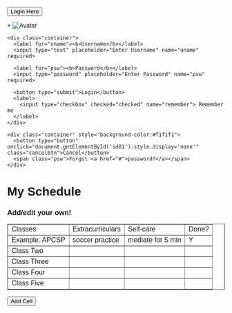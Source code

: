 <html>
<head>
<meta name="viewport" content="width=device-width, initial-scale=1">
<style>
body {font-family: Arial, Helvetica, sans-serif;}

/* Full-width input fields */
input[type=text], input[type=password] {
  width: 100%;
  padding: 12px 20px;
  margin: 8px 0;
  display: inline-block;
  border: 1px solid #ccc;
  box-sizing: border-box;
}

/* Set a style for all buttons */
button {
  background-color: #e4b806;
  color: white;
  padding: 14px 20px;
  margin: 8px 0;
  border: none;
  cursor: pointer;
  width: 100%;
}

button:hover {
  opacity: 0.8;
}

/* Extra styles for the cancel button */
.cancelbtn {
  width: auto;
  padding: 10px 18px;
  background-color: #f44336;
}

/* Center the image and position the close button */
.imgcontainer {
  text-align: center;
  margin: 24px 0 12px 0;
  position: relative;
}

img.avatar {
  width: 40%;
  border-radius: 50%;
}

.container {
  padding: 16px;
}

span.psw {
  float: right;
  padding-top: 16px;
}

/* The Modal (background) */
.modal {
  display: none; /* Hidden by default */
  position: fixed; /* Stay in place */
  z-index: 1; /* Sit on top */
  left: 0;
  top: 0;
  width: 100%; /* Full width */
  height: 100%; /* Full height */
  overflow: auto; /* Enable scroll if needed */
  background-color: rgb(0,0,0); /* Fallback color */
  background-color: rgba(0,0,0,0.4); /* Black w/ opacity */
  padding-top: 60px;
}

/* Modal Content/Box */
.modal-content {
  background-color: #fefefe;
  margin: 5% auto 15% auto; /* 5% from the top, 15% from the bottom and centered */
  border: 1px solid #888;
  width: 80%; /* Could be more or less, depending on screen size */
}

/* The Close Button (x) */
.close {
  position: absolute;
  right: 25px;
  top: 0;
  color: #000;
  font-size: 35px;
  font-weight: bold;
}

.close:hover,
.close:focus {
  color: red;
  cursor: pointer;
}

/* Add Zoom Animation */
.animate {
  -webkit-animation: animatezoom 0.6s;
  animation: animatezoom 0.6s
}

@-webkit-keyframes animatezoom {
  from {-webkit-transform: scale(0)} 
  to {-webkit-transform: scale(1)}
}
  
@keyframes animatezoom {
  from {transform: scale(0)} 
  to {transform: scale(1)}
}

/* Change styles for span and cancel button on extra small screens */
@media screen and (max-width: 300px) {
  span.psw {
     display: block;
     float: none;
  }
  .cancelbtn {
     width: 100%;
  }
}
</style>
</head>
<body>

<button onclick="document.getElementById('id01').style.display='block'" style="width:auto;">Login Here</button>

<div id="id01" class="modal">
  
  <form class="modal-content animate" action="/action_page.php" method="post">
    <div class="imgcontainer">
      <span onclick="document.getElementById('id01').style.display='none'" class="close" title="Close Modal">&times;</span>
      <img src="img_avatar2.png" alt="Avatar" class="avatar">
    </div>

    <div class="container">
      <label for="uname"><b>Username</b></label>
      <input type="text" placeholder="Enter Username" name="uname" required>

      <label for="psw"><b>Password</b></label>
      <input type="password" placeholder="Enter Password" name="psw" required>
        
      <button type="submit">Login</button>
      <label>
        <input type="checkbox" checked="checked" name="remember"> Remember me
      </label>
    </div>

    <div class="container" style="background-color:#f1f1f1">
      <button type="button" onclick="document.getElementById('id01').style.display='none'" class="cancelbtn">Cancel</button>
      <span class="psw">Forgot <a href="#">password?</a></span>
    </div>
  </form>
</div>

<script>
// Get the modal
var modal = document.getElementById('id01');

// When the user clicks anywhere outside of the modal, close it
window.onclick = function(event) {
    if (event.target == modal) {
        modal.style.display = "none";
    }
}
</script>

</body>
</html>


# My Schedule
### Add/edit your own!

<table class="editabletable" table id="myTable" border="1">
  <tr> <td>Classes</td> <td>Extracurriculars</td> <td>Self-care</td> <td>Done?</td> </tr>
  <tr> <td>Example: APCSP</td> <td>soccer practice</td> <td>mediate for 5 min</td> <td>Y</td> </tr>
  <tr> <td>Class Two</td> <td></td> <td></td> <td></td> </tr>
  <tr> <td>Class Three</td> <td></td> <td></td> <td></td> </tr>
  <tr> <td>Class Four</td> <td></td> <td></td> <td></td> </tr>
  <tr> <td>Class Five</td> <td></td> <td></td> <td></td> </tr>
</table>
<script src="index.js"></script>
<button onclick="addCell()">Add Cell</button>

<script>
  function addCell() {
    // Get the table element
    var table = document.getElementById("myTable");
    
    // Create a new cell element
    var cell = document.createElement("td");
    
    // Add the cell to the last row of the table
    table.lastChild.appendChild(cell);
  }
</script>
